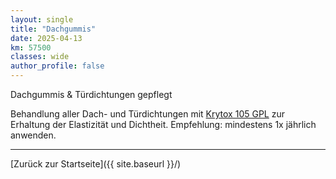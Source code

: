 ```yaml
---
layout: single
title: "Dachgummis"
date: 2025-04-13
km: 57500
classes: wide
author_profile: false
---
```


Dachgummis & Türdichtungen gepflegt

Behandlung aller Dach- und Türdichtungen mit [Krytox 105 GPL](https://www.rn-etech.de/RN-eTech-GPL-105-Made-in-USA-30Gramm-Krytox/4700)  zur Erhaltung der Elastizität und Dichtheit. Empfehlung: mindestens 1x jährlich anwenden.
 
---

[Zurück zur Startseite]({{ site.baseurl }}/)
